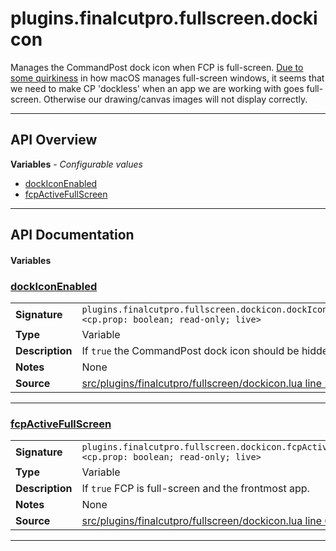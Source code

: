 # plugins.finalcutpro.fullscreen.dockicon

Manages the CommandPost dock icon when FCP is full-screen.
[Due to some quirkiness](https://github.com/Hammerspoon/hammerspoon/issues/1184)
in how macOS manages full-screen windows, it seems that we need to make
CP 'dockless' when an app we are working with goes full-screen. Otherwise
our drawing/canvas images will not display correctly.

---

## API Overview
**Variables** - _Configurable values_
 * [dockIconEnabled](#dockiconenabled)
 * [fcpActiveFullScreen](#fcpactivefullscreen)


---

## API Documentation

#### Variables


### [dockIconEnabled](#dockiconenabled)

|                                             |                                                                                     |
| --------------------------------------------|-------------------------------------------------------------------------------------|
| **Signature**                               | `plugins.finalcutpro.fullscreen.dockicon.dockIconEnabled <cp.prop: boolean; read-only; live>`                                                                    |
| **Type**                                    | Variable                                                                     |
| **Description**                             | If `true` the CommandPost dock icon should be hidden.                                                                     |
| **Notes**                                   | None |
| **Source**                                  | [src/plugins/finalcutpro/fullscreen/dockicon.lua line 27](https://github.com/CommandPost/CommandPost/blob/develop/src/plugins/finalcutpro/fullscreen/dockicon.lua#L27) |

---


### [fcpActiveFullScreen](#fcpactivefullscreen)

|                                             |                                                                                     |
| --------------------------------------------|-------------------------------------------------------------------------------------|
| **Signature**                               | `plugins.finalcutpro.fullscreen.dockicon.fcpActiveFullScreen <cp.prop: boolean; read-only; live>`                                                                    |
| **Type**                                    | Variable                                                                     |
| **Description**                             | If `true` FCP is full-screen and the frontmost app.                                                                     |
| **Notes**                                   | None |
| **Source**                                  | [src/plugins/finalcutpro/fullscreen/dockicon.lua line 64](https://github.com/CommandPost/CommandPost/blob/develop/src/plugins/finalcutpro/fullscreen/dockicon.lua#L64) |

---

